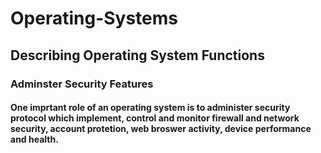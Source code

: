# Operating-Systems
## Describing Operating System Functions
### Adminster Security Features
#### One imprtant role of an operating system is to administer security protocol which implement, control and monitor firewall and network security, account protetion, web broswer activity, device performance and health.
